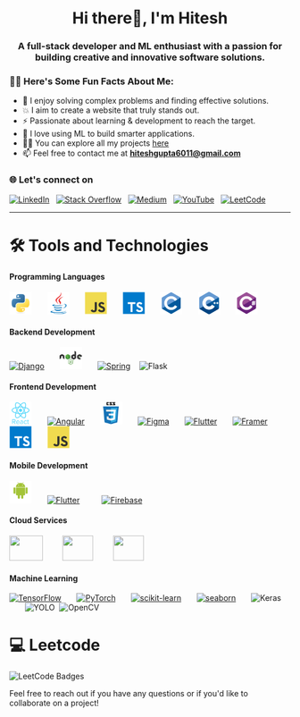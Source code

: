 <h1 align="center">Hi there👋, I'm Hitesh</h1>
<h3 align="center">A full-stack developer and ML enthusiast with a passion for building creative and innovative software solutions.</h3>

### 👨‍💻 Here's Some Fun Facts About Me:

- 💬 I enjoy solving complex problems and finding effective solutions.
- 💥 I aim to create a website that truly stands out.
- ⚡ Passionate about learning & development to reach the target.
- 🤖 I love using ML to build smarter applications.
- 👨‍💻 You can explore all my projects [here](https://guptahitesh.me)
- 📫 Feel free to contact me at **hiteshgupta6011@gmail.com**

<h3 align="left">🌐 Let's connect on</h3>

  <a href="https://www.linkedin.com/in/hiteshkumar-gupta-0878b3173/" target="_blank"><img src="https://raw.githubusercontent.com/rahuldkjain/github-profile-readme-generator/master/src/images/icons/Social/linked-in-alt.svg" alt="LinkedIn" height="30" width="40" /></a>&nbsp;&nbsp;
  <a href="https://stackoverflow.com/users/13533000/hitesh-gupta" target="_blank"><img src="https://raw.githubusercontent.com/rahuldkjain/github-profile-readme-generator/master/src/images/icons/Social/stack-overflow.svg" alt="Stack Overflow" height="30" width="40" /></a>&nbsp;&nbsp;
  <a href="https://medium.com/@hitesh-gupta" target="_blank"><img src="https://raw.githubusercontent.com/rahuldkjain/github-profile-readme-generator/master/src/images/icons/Social/medium.svg" alt="Medium" height="30" width="40" /></a>&nbsp;&nbsp;
  <a href="https://www.youtube.com/c/@enggtech" target="_blank"><img src="https://raw.githubusercontent.com/rahuldkjain/github-profile-readme-generator/master/src/images/icons/Social/youtube.svg" alt="YouTube" height="30" width="40" /></a>&nbsp;&nbsp;
  <a href="https://www.leetcode.com/hiteshgupta2198" target="_blank"><img src="https://raw.githubusercontent.com/rahuldkjain/github-profile-readme-generator/master/src/images/icons/Social/leet-code.svg" alt="LeetCode" height="30" width="40" /></a>



<hr>

# 🛠️ Tools and Technologies

#### Programming Languages
<p>
  <a href="https://www.python.org" target="_blank" rel="noreferrer"><img src="https://raw.githubusercontent.com/devicons/devicon/master/icons/python/python-original.svg" alt="Python" width="40" height="40" /></a>&nbsp;&nbsp;&nbsp;&nbsp;&nbsp;&nbsp;
  <a href="https://www.java.com" target="_blank" rel="noreferrer"><img src="https://raw.githubusercontent.com/devicons/devicon/master/icons/java/java-original.svg" alt="Java" width="40" height="40" /></a>&nbsp;&nbsp;&nbsp;&nbsp;&nbsp;&nbsp;
  <a href="https://www.javascript.com/" target="_blank" rel="noreferrer"><img src="https://raw.githubusercontent.com/devicons/devicon/master/icons/javascript/javascript-original.svg" alt="JavaScript" width="40" height="40" /></a>&nbsp;&nbsp;&nbsp;&nbsp;&nbsp;&nbsp;
  <a href="https://www.typescriptlang.org/" target="_blank" rel="noreferrer"><img src="https://raw.githubusercontent.com/devicons/devicon/master/icons/typescript/typescript-original.svg" alt="TypeScript" width="40" height="40" /></a>&nbsp;&nbsp;&nbsp;&nbsp;&nbsp;&nbsp;
<a href="https://www.cprogramming.com/" target="_blank" rel="noreferrer"><img src="https://raw.githubusercontent.com/devicons/devicon/master/icons/c/c-original.svg" alt="C" width="40" height="40" /></a></a>&nbsp;&nbsp;&nbsp;&nbsp;&nbsp;&nbsp;
  <a href="https://www.w3schools.com/cpp/" target="_blank" rel="noreferrer"><img src="https://raw.githubusercontent.com/devicons/devicon/master/icons/cplusplus/cplusplus-original.svg" alt="C++" width="40" height="40" /></a>&nbsp;&nbsp;&nbsp;&nbsp;&nbsp;&nbsp;
  <a href="https://docs.microsoft.com/en-us/dotnet/csharp/" target="_blank" rel="noreferrer"><img src="https://raw.githubusercontent.com/devicons/devicon/master/icons/csharp/csharp-original.svg" alt="C#" width="40" height="40" /></a>&nbsp;&nbsp;&nbsp;&nbsp;&nbsp;&nbsp;
</p>


#### Backend Development
<p>
  <a href="https://www.djangoproject.com/" target="_blank" rel="noreferrer"><img src="https://cdn.worldvectorlogo.com/logos/django.svg" alt="Django" width="40" height="40"/></a>&nbsp;&nbsp;&nbsp;&nbsp;&nbsp;&nbsp;
  <a href="https://nodejs.org" target="_blank" rel="noreferrer"><img src="https://raw.githubusercontent.com/devicons/devicon/master/icons/nodejs/nodejs-original-wordmark.svg" alt="Node.js" width="40" height="40"/></a>&nbsp;&nbsp;&nbsp;&nbsp;&nbsp;&nbsp;
  <a href="https://spring.io/" target="_blank" rel="noreferrer"><img src="https://www.vectorlogo.zone/logos/springio/springio-icon.svg" alt="Spring" width="40" height="40"/></a>&nbsp;&nbsp;&nbsp;
  <img src="https://flask.palletsprojects.com/en/2.0.x/_images/flask-logo.png" alt="Flask" width="90" height="40">
</p>


#### Frontend Development
<p>
  <a href="https://reactjs.org/" target="_blank" rel="noreferrer"><img src="https://raw.githubusercontent.com/devicons/devicon/master/icons/react/react-original-wordmark.svg" alt="React" width="40" height="40" /></a>&nbsp;&nbsp;&nbsp;&nbsp;&nbsp;&nbsp;
  <a href="https://angular.io" target="_blank" rel="noreferrer"><img src="https://angular.io/assets/images/logos/angular/angular.svg" alt="Angular" width="40" height="40" /></a>&nbsp;&nbsp;&nbsp;&nbsp;&nbsp;&nbsp;
  <a href="https://www.w3schools.com/css/" target="_blank" rel="noreferrer"><img src="https://raw.githubusercontent.com/devicons/devicon/master/icons/css3/css3-original-wordmark.svg" alt="CSS3" width="40" height="40" /></a>&nbsp;&nbsp;&nbsp;&nbsp;&nbsp;&nbsp;
  <a href="https://www.figma.com/" target="_blank" rel="noreferrer"><img src="https://www.vectorlogo.zone/logos/figma/figma-icon.svg" alt="Figma" width="40" height="40" /></a>&nbsp;&nbsp;&nbsp;&nbsp;&nbsp;&nbsp;
  <a href="https://flutter.dev" target="_blank" rel="noreferrer"><img src="https://www.vectorlogo.zone/logos/flutterio/flutterio-icon.svg" alt="Flutter" width="40" height="40" /></a>&nbsp;&nbsp;&nbsp;&nbsp;&nbsp;&nbsp;
  <a href="https://www.framer.com/" target="_blank" rel="noreferrer"><img src="https://www.vectorlogo.zone/logos/framer/framer-icon.svg" alt="Framer" width="40" height="40" /></a>&nbsp;&nbsp;&nbsp;&nbsp;&nbsp;&nbsp;
  <a href="https://www.typescriptlang.org/" target="_blank" rel="noreferrer"><img src="https://raw.githubusercontent.com/devicons/devicon/master/icons/typescript/typescript-original.svg" alt="TypeScript" width="40" height="40" /></a>&nbsp;&nbsp;&nbsp;&nbsp;&nbsp;&nbsp;
  <a href="https://developer.mozilla.org/en-US/docs/Web/JavaScript" target="_blank" rel="noreferrer"><img src="https://raw.githubusercontent.com/devicons/devicon/master/icons/javascript/javascript-original.svg" alt="JavaScript" width="40" height="40" /></a>
</p>

#### Mobile Development
<p>
  <a href="https://developer.android.com" target="_blank" rel="noreferrer"><img src="https://raw.githubusercontent.com/devicons/devicon/master/icons/android/android-original-wordmark.svg" alt="Android" width="40" height="40"/></a>&nbsp;&nbsp;&nbsp;&nbsp;&nbsp;&nbsp;
  <a href="https://flutter.dev" target="_blank" rel="noreferrer"><img src="https://www.vectorlogo.zone/logos/flutterio/flutterio-icon.svg" alt="Flutter" width="40" height="40" /></a>&nbsp;&nbsp;&nbsp;&nbsp;&nbsp;&nbsp;&nbsp;&nbsp;&nbsp;
  <a href="https://firebase.google.com/" target="_blank" rel="noreferrer"><img src="https://www.vectorlogo.zone/logos/firebase/firebase-icon.svg" alt="Firebase" width="40" height="40" /></a>
</p>

#### Cloud Services
<img src="https://upload.wikimedia.org/wikipedia/commons/thumb/9/93/Amazon_Web_Services_Logo.svg/2560px-Amazon_Web_Services_Logo.svg.png" width="60" height="45">&nbsp;&nbsp;&nbsp;&nbsp;&nbsp;&nbsp;&nbsp;&nbsp;
<img src="https://static-00.iconduck.com/assets.00/google-cloud-icon-2048x1646-7admxejz.png" width="55" height="45">&nbsp;&nbsp;&nbsp;&nbsp;&nbsp;&nbsp;&nbsp;&nbsp;
<img src="https://upload.wikimedia.org/wikipedia/commons/thumb/f/fa/Microsoft_Azure.svg/2048px-Microsoft_Azure.svg.png" width="55" height="45">
#### Machine Learning
<p>
  <a href="https://www.tensorflow.org" target="_blank" rel="noreferrer"><img src="https://www.vectorlogo.zone/logos/tensorflow/tensorflow-icon.svg" alt="TensorFlow" width="40" height="40" /></a>&nbsp;&nbsp;&nbsp;&nbsp;&nbsp;&nbsp;
  <a href="https://pytorch.org/" target="_blank" rel="noreferrer"><img src="https://www.vectorlogo.zone/logos/pytorch/pytorch-icon.svg" alt="PyTorch" width="40" height="40" /></a>&nbsp;&nbsp;&nbsp;&nbsp;&nbsp;&nbsp;
  <a href="https://scikit-learn.org/" target="_blank" rel="noreferrer"><img src="https://upload.wikimedia.org/wikipedia/commons/0/05/Scikit_learn_logo_small.svg" alt="scikit-learn" width="40" height="40" /></a>&nbsp;&nbsp;&nbsp;&nbsp;&nbsp;&nbsp;
  <a href="https://seaborn.pydata.org/" target="_blank" rel="noreferrer"><img src="https://seaborn.pydata.org/_images/logo-mark-lightbg.svg" alt="seaborn" width="40" height="40" /></a>&nbsp;&nbsp;&nbsp;&nbsp;&nbsp;&nbsp;
  <img src="https://upload.wikimedia.org/wikipedia/commons/thumb/a/ae/Keras_logo.svg/2560px-Keras_logo.svg.png" alt="Keras" width="40" height="40" />&nbsp;&nbsp;&nbsp;&nbsp;&nbsp;&nbsp;
  <img src="https://pjreddie.com/media/image/yologo_2.png" alt="YOLO" width="50" height="40" />&nbsp;
  <img src="https://upload.wikimedia.org/wikipedia/commons/3/32/OpenCV_Logo_with_text_svg_version.svg" alt="OpenCV" width="40" height="40" />
</p>


# 💻 Leetcode
<img src="https://leetcode-badge-showcase.vercel.app/api?username=hiteshgupta2198&theme=dark&border=border" alt="LeetCode Badges"/>

Feel free to reach out if you have any questions or if you'd like to collaborate on a project!
